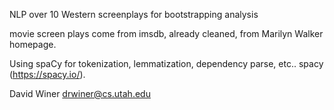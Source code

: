 NLP over 10 Western screenplays for bootstrapping analysis

movie screen plays come from imsdb, already cleaned, from Marilyn Walker homepage.

Using spaCy for tokenization, lemmatization, dependency parse, etc..
spacy (https://spacy.io/).

David Winer drwiner@cs.utah.edu